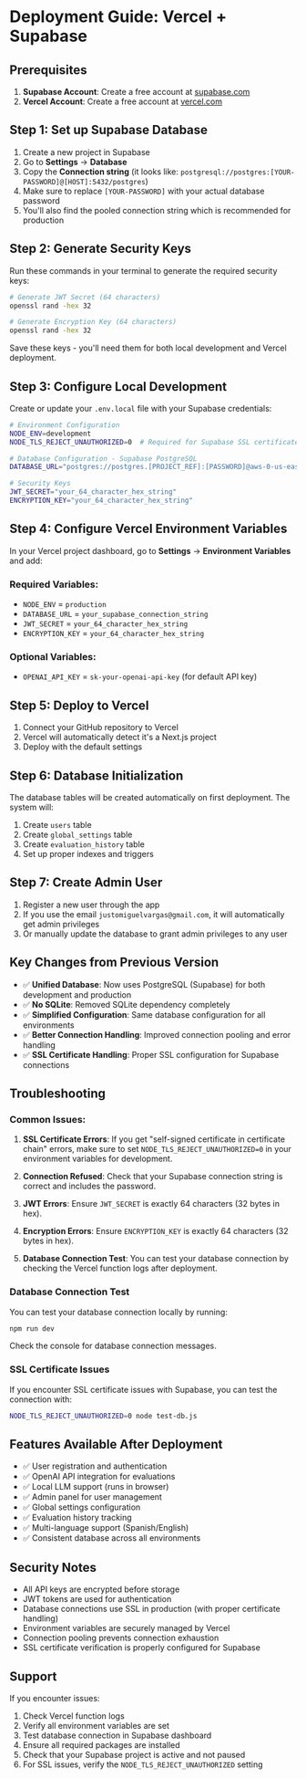 # Deployment Guide: Vercel + Supabase

## Prerequisites

1. **Supabase Account**: Create a free account at [supabase.com](https://supabase.com)
2. **Vercel Account**: Create a free account at [vercel.com](https://vercel.com)

## Step 1: Set up Supabase Database

1. Create a new project in Supabase
2. Go to **Settings** → **Database**
3. Copy the **Connection string** (it looks like: `postgresql://postgres:[YOUR-PASSWORD]@[HOST]:5432/postgres`)
4. Make sure to replace `[YOUR-PASSWORD]` with your actual database password
5. You'll also find the pooled connection string which is recommended for production

## Step 2: Generate Security Keys

Run these commands in your terminal to generate the required security keys:

```bash
# Generate JWT Secret (64 characters)
openssl rand -hex 32

# Generate Encryption Key (64 characters)  
openssl rand -hex 32
```

Save these keys - you'll need them for both local development and Vercel deployment.

## Step 3: Configure Local Development

Create or update your `.env.local` file with your Supabase credentials:

```bash
# Environment Configuration
NODE_ENV=development
NODE_TLS_REJECT_UNAUTHORIZED=0  # Required for Supabase SSL certificates

# Database Configuration - Supabase PostgreSQL
DATABASE_URL="postgres://postgres.[PROJECT_REF]:[PASSWORD]@aws-0-us-east-1.pooler.supabase.com:6543/postgres?sslmode=require&supa=base-pooler.x"

# Security Keys
JWT_SECRET="your_64_character_hex_string"
ENCRYPTION_KEY="your_64_character_hex_string"
```

## Step 4: Configure Vercel Environment Variables

In your Vercel project dashboard, go to **Settings** → **Environment Variables** and add:

### Required Variables:
- `NODE_ENV` = `production`
- `DATABASE_URL` = `your_supabase_connection_string`
- `JWT_SECRET` = `your_64_character_hex_string`
- `ENCRYPTION_KEY` = `your_64_character_hex_string`

### Optional Variables:
- `OPENAI_API_KEY` = `sk-your-openai-api-key` (for default API key)

## Step 5: Deploy to Vercel

1. Connect your GitHub repository to Vercel
2. Vercel will automatically detect it's a Next.js project
3. Deploy with the default settings

## Step 6: Database Initialization

The database tables will be created automatically on first deployment. The system will:

1. Create `users` table
2. Create `global_settings` table  
3. Create `evaluation_history` table
4. Set up proper indexes and triggers

## Step 7: Create Admin User

1. Register a new user through the app
2. If you use the email `justomiguelvargas@gmail.com`, it will automatically get admin privileges
3. Or manually update the database to grant admin privileges to any user

## Key Changes from Previous Version

- ✅ **Unified Database**: Now uses PostgreSQL (Supabase) for both development and production
- ✅ **No SQLite**: Removed SQLite dependency completely
- ✅ **Simplified Configuration**: Same database configuration for all environments
- ✅ **Better Connection Handling**: Improved connection pooling and error handling
- ✅ **SSL Certificate Handling**: Proper SSL configuration for Supabase connections

## Troubleshooting

### Common Issues:

1. **SSL Certificate Errors**: If you get "self-signed certificate in certificate chain" errors, make sure to set `NODE_TLS_REJECT_UNAUTHORIZED=0` in your environment variables for development.

2. **Connection Refused**: Check that your Supabase connection string is correct and includes the password.

3. **JWT Errors**: Ensure `JWT_SECRET` is exactly 64 characters (32 bytes in hex).

4. **Encryption Errors**: Ensure `ENCRYPTION_KEY` is exactly 64 characters (32 bytes in hex).

5. **Database Connection Test**: You can test your database connection by checking the Vercel function logs after deployment.

### Database Connection Test

You can test your database connection locally by running:

```bash
npm run dev
```

Check the console for database connection messages.

### SSL Certificate Issues

If you encounter SSL certificate issues with Supabase, you can test the connection with:

```bash
NODE_TLS_REJECT_UNAUTHORIZED=0 node test-db.js
```

## Features Available After Deployment

- ✅ User registration and authentication
- ✅ OpenAI API integration for evaluations
- ✅ Local LLM support (runs in browser)
- ✅ Admin panel for user management
- ✅ Global settings configuration
- ✅ Evaluation history tracking
- ✅ Multi-language support (Spanish/English)
- ✅ Consistent database across all environments

## Security Notes

- All API keys are encrypted before storage
- JWT tokens are used for authentication
- Database connections use SSL in production (with proper certificate handling)
- Environment variables are securely managed by Vercel
- Connection pooling prevents connection exhaustion
- SSL certificate verification is properly configured for Supabase

## Support

If you encounter issues:
1. Check Vercel function logs
2. Verify all environment variables are set
3. Test database connection in Supabase dashboard
4. Ensure all required packages are installed
5. Check that your Supabase project is active and not paused
6. For SSL issues, verify the `NODE_TLS_REJECT_UNAUTHORIZED` setting 